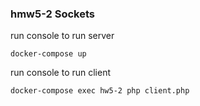 ### hmw5-2 Sockets

run console to run server

`docker-compose up`

run console to run client

`docker-compose exec hw5-2 php client.php`
